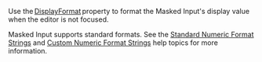 Use the [DisplayFormat](https://docs.devexpress.com/Blazor/DevExpress.Blazor.DxMaskedInput-1.DisplayFormat) property to format the Masked Input's display value when the editor is not focused.

Masked Input supports standard formats. See the [Standard Numeric Format Strings](https://docs.microsoft.com/en-us/dotnet/standard/base-types/standard-numeric-format-strings) and [Custom Numeric Format Strings](https://docs.microsoft.com/en-us/dotnet/standard/base-types/custom-numeric-format-strings) help topics for more information.
